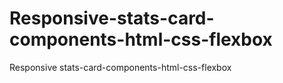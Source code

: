 # Responsive-stats-card-components-html-css-flexbox
Responsive stats-card-components-html-css-flexbox
